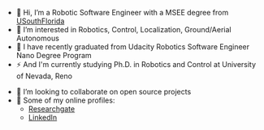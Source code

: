 - 👋 Hi, I’m a Robotic Software Engineer with a MSEE degree from [USouthFlorida](https://www.usf.edu/engineering/ee/)
- 👀 I’m interested in Robotics, Control, Localization, Ground/Aerial Autonomous
- 🌱 I have recently graduated from Udacity Robotics Software Engineer Nano Degree Program
- ⚡ And I'm currently studying Ph.D. in Robotics and Control at University of Nevada, Reno 
<!---
- :orange_book: I do have an additional backgrounds on
   - Microcontrollers (PIC16f/18f/dsPIC33e/dsPIC33f)
   - FPGAs board (Spartan6), RasPi, Arduino
   - Agile tools (JIRA, MS Azure DevOps Services)
   - MS Power Automate 
--->
- 💞️ I’m looking to collaborate on open source projects
- :link: Some of my online profiles:
  - [Researchgate](https://www.researchgate.net/profile/Tolga-Karakurt-2)
  - [LinkedIn](https://www.linkedin.com/in/tolgakarakurt/)

<!---
tolgakarakurt/tolgakarakurt is a ✨ special ✨ repository because its `README.md` (this file) appears on your GitHub profile.
You can click the Preview link to take a look at your changes.
--->

